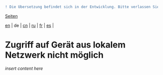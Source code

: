 ```diff
! Die Übersetzung befindet sich in der Entwicklung. Bitte verlassen Sie sich auf die englische Originalversion.
```

[Seiten](https://github.com/syncloud/docs/blob/master/de/index.md#seiten)

[en](https://github.com/syncloud/platform/wiki/Unable-to-access-device-from-local-network) | 
de | 
[cn](https://github.com/syncloud/docs/blob/master/cn/content/Unable-to-access-device-from-local-network.md) | 
[ru](https://github.com/syncloud/docs/blob/master/ru/content/Unable-to-access-device-from-local-network.md) | 
[fr](https://github.com/syncloud/docs/blob/master/fr/content/Unable-to-access-device-from-local-network.md) | 
[es](https://github.com/syncloud/docs/blob/master/es/content/Unable-to-access-device-from-local-network.md) | 

# Zugriff auf Gerät aus lokalem Netzwerk nicht möglich

*insert content here*
